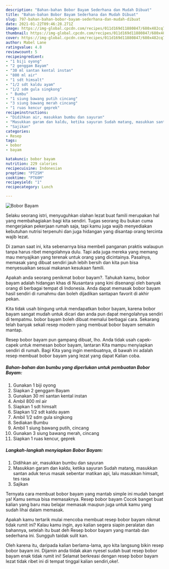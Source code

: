 ```yaml
---
description: "Bahan-bahan Bobor Bayam Sederhana dan Mudah Dibuat"
title: "Bahan-bahan Bobor Bayam Sederhana dan Mudah Dibuat"
slug: 797-bahan-bahan-bobor-bayam-sederhana-dan-mudah-dibuat
date: 2021-01-22T09:46:28.271Z
image: https://img-global.cpcdn.com/recipes/011d169d11880847/680x482cq70/bobor-bayam-foto-resep-utama.jpg
thumbnail: https://img-global.cpcdn.com/recipes/011d169d11880847/680x482cq70/bobor-bayam-foto-resep-utama.jpg
cover: https://img-global.cpcdn.com/recipes/011d169d11880847/680x482cq70/bobor-bayam-foto-resep-utama.jpg
author: Mabel Lane
ratingvalue: 4.8
reviewcount: 5
recipeingredient:
- "1 biji oyong"
- "2 genggam Bayam"
- "30 ml santan kental instan"
- "800 ml air"
- "1 sdt himsalt"
- "1/2 sdt kaldu ayam"
- "1/2 sdm gula singkong"
- " Bumbu"
- "1 siung bawang putih cincang"
- "3 siung bawang merah cincang"
- "1 ruas kencur geprek"
recipeinstructions:
- "Didihkan air, masukkan bumbu dan sayuran"
- "Masukkan garam dan kaldu, ketika sayuran Sudah matang, masukkan santan aduk terus masak sebentar matikan api, lalu masukkan himsalt, tes rasa"
- "Sajikan"
categories:
- Resep
tags:
- bobor
- bayam

katakunci: bobor bayam 
nutrition: 229 calories
recipecuisine: Indonesian
preptime: "PT25M"
cooktime: "PT60M"
recipeyield: "1"
recipecategory: Lunch

---
```



![Bobor Bayam](https://img-global.cpcdn.com/recipes/011d169d11880847/680x482cq70/bobor-bayam-foto-resep-utama.jpg)

Selaku seorang istri, menyuguhkan olahan lezat buat famili merupakan hal yang membahagiakan bagi kita sendiri. Tugas seorang ibu bukan cuma mengerjakan pekerjaan rumah saja, tapi kamu juga wajib menyediakan kebutuhan nutrisi terpenuhi dan juga hidangan yang disantap orang tercinta wajib lezat.

Di zaman  saat ini, kita sebenarnya bisa membeli panganan praktis walaupun tanpa harus ribet mengolahnya dulu. Tapi ada juga mereka yang memang mau menyajikan yang terenak untuk orang yang dicintainya. Pasalnya, memasak yang dibuat sendiri jauh lebih bersih dan kita pun bisa menyesuaikan sesuai makanan kesukaan famili. 



Apakah anda seorang penikmat bobor bayam?. Tahukah kamu, bobor bayam adalah hidangan khas di Nusantara yang kini disenangi oleh banyak orang di berbagai tempat di Indonesia. Anda dapat memasak bobor bayam hasil sendiri di rumahmu dan boleh dijadikan santapan favorit di akhir pekan.

Kita tidak usah bingung untuk mendapatkan bobor bayam, karena bobor bayam sangat mudah untuk dicari dan anda pun dapat mengolahnya sendiri di tempatmu. bobor bayam boleh dibuat memalui berbagai cara. Sekarang telah banyak sekali resep modern yang membuat bobor bayam semakin mantap.

Resep bobor bayam pun gampang dibuat, lho. Anda tidak usah capek-capek untuk memesan bobor bayam, lantaran Kita mampu menyiapkan sendiri di rumah. Bagi Kita yang ingin membuatnya, di bawah ini adalah resep membuat bobor bayam yang lezat yang dapat Kalian coba.

<!--inarticleads1-->

##### Bahan-bahan dan bumbu yang diperlukan untuk pembuatan Bobor Bayam:

1. Gunakan 1 biji oyong
1. Siapkan 2 genggam Bayam
1. Gunakan 30 ml santan kental instan
1. Ambil 800 ml air
1. Siapkan 1 sdt himsalt
1. Siapkan 1/2 sdt kaldu ayam
1. Ambil 1/2 sdm gula singkong
1. Sediakan  Bumbu
1. Ambil 1 siung bawang putih, cincang
1. Gunakan 3 siung bawang merah, cincang
1. Siapkan 1 ruas kencur, geprek




<!--inarticleads2-->

##### Langkah-langkah menyiapkan Bobor Bayam:

1. Didihkan air, masukkan bumbu dan sayuran
1. Masukkan garam dan kaldu, ketika sayuran Sudah matang, masukkan santan aduk terus masak sebentar matikan api, lalu masukkan himsalt, tes rasa
1. Sajikan




Ternyata cara membuat bobor bayam yang mantab simple ini mudah banget ya! Kamu semua bisa memasaknya. Resep bobor bayam Cocok banget buat kalian yang baru mau belajar memasak maupun juga untuk kamu yang sudah lihai dalam memasak.

Apakah kamu tertarik mulai mencoba membuat resep bobor bayam nikmat tidak rumit ini? Kalau kamu ingin, ayo kalian segera siapin peralatan dan bahannya, setelah itu buat deh Resep bobor bayam yang mantab dan sederhana ini. Sungguh taidak sulit kan. 

Oleh karena itu, daripada kalian berlama-lama, ayo kita langsung bikin resep bobor bayam ini. Dijamin anda tiidak akan nyesel sudah buat resep bobor bayam enak tidak rumit ini! Selamat berkreasi dengan resep bobor bayam lezat tidak ribet ini di tempat tinggal kalian sendiri,oke!.

